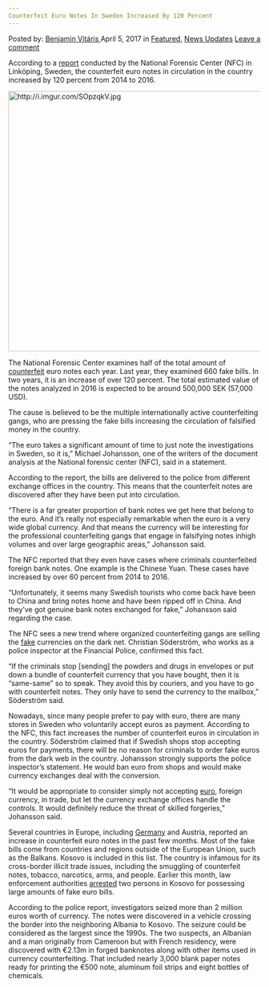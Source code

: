 ```yaml
---
Counterfeit Euro Notes In Sweden Increased By 120 Percent
---
```

<article class="post-listing post-19012 post type-post status-publish format-standard has-post-thumbnail hentry category-deepdot-news category-news-updates tag-4548 tag-counterfeit tag-euro tag-increased tag-notes tag-percent tag-sweden">
    <div class="post-inner">
    <p class="post-meta">
    <span>Posted by: <a href="https://www.deepdotweb.com/author/benjaminvi/" title="">Benjamin Vitáris </a></span>
    <span>April 5, 2017</span>
    <span>in <a href="https://www.deepdotweb.com/category/deepdot-news/" rel="category tag">Featured</a>, <a href="https://www.deepdotweb.com/category/news-updates/" rel="category tag">News Updates</a></span>
    <span><a href="https://www.deepdotweb.com/2017/04/05/counterfeit-euro-notes-sweden-increased-120-percent/#respond">Leave a comment</a></span>
    </p>
    <div class="clear"></div>
    <div class="entry">
    <p>According to a <a href="http://sverigesradio.se/sida/artikel.aspx?programid=160&amp;artikel=6656263">report</a> conducted by the National Forensic Center (NFC) in Linköping, Sweden, the counterfeit euro notes in circulation in the country increased by 120 percent from 2014 to 2016.</p>
    <p><img class="wp-image-19014 aligncenter" src="https://www.deepdotweb.com/wp-content/uploads/2017/04/http-i-imgur-com-sopzqkv-jpg.jpeg" alt="http://i.imgur.com/SOpzqkV.jpg" width="923" height="519" srcset="https://www.deepdotweb.com/wp-content/uploads/2017/04/http-i-imgur-com-sopzqkv-jpg.jpeg 1437w, https://www.deepdotweb.com/wp-content/uploads/2017/04/http-i-imgur-com-sopzqkv-jpg-300x169.jpeg 300w, https://www.deepdotweb.com/wp-content/uploads/2017/04/http-i-imgur-com-sopzqkv-jpg-1024x576.jpeg 1024w" sizes="(max-width: 923px) 100vw, 923px"/></p>
    <p>The National Forensic Center examines half of the total amount of <a href="https://www.deepdotweb.com/tag/counterfeit/">counterfeit</a> euro notes each year. Last year, they examined 660 fake bills. In two years, it is an increase of over 120 percent. The total estimated value of the notes analyzed in 2016 is expected to be around 500,000 SEK (57,000 USD).</p>
    <p>The cause is believed to be the multiple internationally active counterfeiting gangs, who are pressing the fake bills increasing the circulation of falsified money in the country.</p>
    <p>“The euro takes a significant amount of time to just note the investigations in Sweden, so it is,” Michael Johansson, one of the writers of the document analysis at the National forensic center (NFC), said in a statement.</p>
    <p>According to the report, the bills are delivered to the police from different exchange offices in the country. This means that the counterfeit notes are discovered after they have been put into circulation.</p>
    <p>“There is a far greater proportion of bank notes we get here that belong to the euro. And it&#8217;s really not especially remarkable when the euro is a very wide global currency. And that means the currency will be interesting for the professional counterfeiting gangs that engage in falsifying notes inhigh volumes and over large geographic areas,” Johansson said.</p>
    <p>The NFC reported that they even have cases where criminals counterfeited foreign bank notes. One example is the Chinese Yuan. These cases have increased by over 60 percent from 2014 to 2016.</p>
    <p>“Unfortunately, it seems many Swedish tourists who come back have been to China and bring notes home and have been ripped off in China. And they&#8217;ve got genuine bank notes exchanged for fake,” Johansson said regarding the case.</p>
    <p>The NFC sees a new trend where organized counterfeiting gangs are selling the <a href="https://www.deepdotweb.com/tag/fake/">fake</a> currencies on the dark net. Christian Söderström, who works as a police inspector at the Financial Police, confirmed this fact.</p>
    <p>“If the criminals stop [sending] the powders and drugs in envelopes or put down a bundle of counterfeit currency that you have bought, then it is &#8220;same-same&#8221; so to speak. They avoid this by couriers, and you have to go with counterfeit notes. They only have to send the currency to the mailbox,” Söderström said.</p>
    <p>Nowadays, since many people prefer to pay with euro, there are many stores in Sweden who voluntarily accept euros as payment. According to the NFC, this fact increases the number of counterfeit euros in circulation in the country. Söderström claimed that if Swedish shops stop accepting euros for payments, there will be no reason for criminals to order fake euros from the dark web in the country. Johansson strongly supports the police inspector’s statement. He would ban euro from shops and would make currency exchanges deal with the conversion.</p>
    <p>“It would be appropriate to consider simply not accepting <a href="https://www.deepdotweb.com/tag/euro/">euro</a>, foreign currency, in trade, but let the currency exchange offices handle the controls. It would definitely reduce the threat of skilled forgeries,” Johansson said.</p>
    <p><a id="post-19012-_2obkng7fkb1y"></a> Several countries in Europe, including <a href="https://www.deepdotweb.com/2016/12/07/counterfeit-euros-new-trend-among-dark-net-criminals/">Germany</a> and Austria, reported an increase in counterfeit euro notes in the past few months. Most of the fake bills come from countries and regions outside of the European Union, such as the Balkans. Kosovo is included in this list. The country is infamous for its cross-border illicit trade issues, including the smuggling of counterfeit notes, tobacco, narcotics, arms, and people. Earlier this month, law enforcement authorities <a href="https://www.securingindustry.com/security-documents-and-it/brief-big-fake-euro-seizure-in-kosovo/s110/a3697/#.WNFEdm81_IU">arrested</a> two persons in Kosovo for possessing large amounts of fake euro bills.</p>
    <p><a id="post-19012-_gjdgxs"></a> According to the police report, investigators seized more than 2 million euros worth of currency. The notes were discovered in a vehicle crossing the border into the neighboring Albania to Kosovo. The seizure could be considered as the largest since the 1990s. The two suspects, an Albanian and a man originally from Cameroon but with French residency, were discovered with €2.13m in forged banknotes along with other items used in currency counterfeiting. That included nearly 3,000 blank paper notes ready for printing the €500 note, aluminum foil strips and eight bottles of chemicals.</p>
    </div>
    <span style="display:none"><a href="https://www.deepdotweb.com/tag/120/" rel="tag">120</a> <a href="https://www.deepdotweb.com/tag/counterfeit/" rel="tag">counterfeit</a> <a href="https://www.deepdotweb.com/tag/euro/" rel="tag">euro</a> <a href="https://www.deepdotweb.com/tag/increased/" rel="tag">increased</a> <a href="https://www.deepdotweb.com/tag/notes/" rel="tag">notes</a> <a href="https://www.deepdotweb.com/tag/percent/" rel="tag">percent</a> <a href="https://www.deepdotweb.com/tag/sweden/" rel="tag">sweden</a></span> <span style="display:none" class="updated">2017-04-05</span>
    <div style="display:none" class="vcard author" itemprop="author" itemscope itemtype="http://schema.org/Person"><strong class="fn" itemprop="name"><a href="https://www.deepdotweb.com/author/benjaminvi/" title="Posts by Benjamin Vitáris" rel="author">Benjamin Vitáris</a></strong></div>
    </div>
</article>

